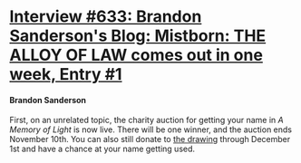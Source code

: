 # [Interview #633: Brandon Sanderson's Blog: Mistborn: THE ALLOY OF LAW comes out in one week, Entry #1](https://www.theoryland.com/intvmain.php?i=633#1)

#### Brandon Sanderson

First, on an unrelated topic, the charity auction for getting your name in
*A Memory of Light*
is now live. There will be one winner, and the auction ends November 10th. You can also still donate to
[the drawing](http://brandonsanderson.com/blog/1021)
through December 1st and have a chance at your name getting used.

